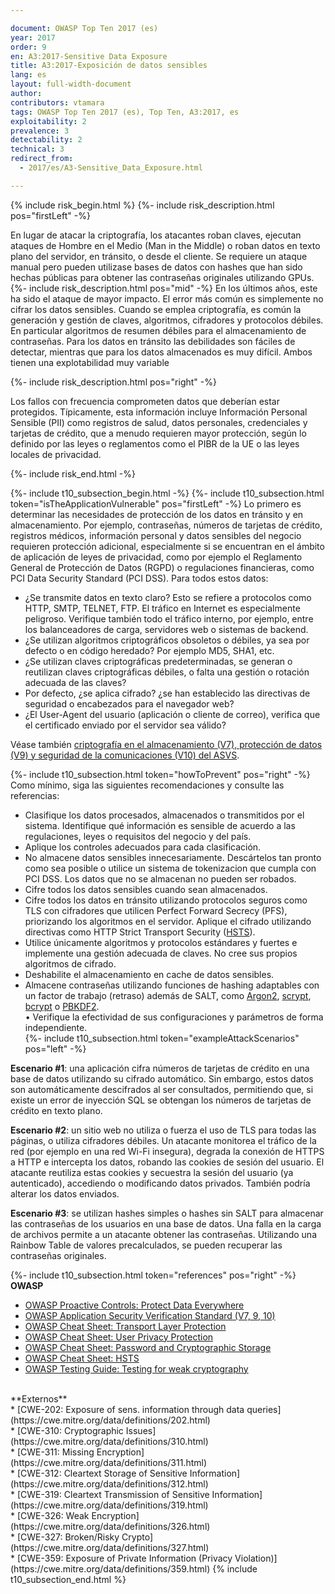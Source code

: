 ```yaml
---

document: OWASP Top Ten 2017 (es)
year: 2017
order: 9
en: A3:2017-Sensitive Data Exposure
title: A3:2017-Exposición de datos sensibles
lang: es
layout: full-width-document
author:
contributors: vtamara
tags: OWASP Top Ten 2017 (es), Top Ten, A3:2017, es
exploitability: 2
prevalence: 3
detectability: 2
technical: 3
redirect_from:
  - 2017/es/A3-Sensitive_Data_Exposure.html

---
```


{% include risk_begin.html %}
{%- include risk_description.html pos="firstLeft" -%}

En lugar de atacar la criptografía, los atacantes roban claves, ejecutan
ataques de Hombre en el Medio (Man in the Middle) o roban datos en texto
plano del servidor, en tránsito, o desde el cliente.
Se requiere un ataque manual pero pueden utilizase bases de datos con
hashes que han sido hechas públicas para obtener las contraseñas originales
utilizando GPUs.
{%- include risk_description.html pos="mid" -%}
En los últimos años, este ha sido el ataque de mayor impacto. 
El error más común es simplemente no cifrar los datos sensibles. 
Cuando se emplea criptografía, es común la generación y gestión de claves, 
algoritmos, cifradores y protocolos débiles. En particular algoritmos
de resumen débiles para el almacenamiento de
contraseñas. Para los datos en tránsito las debilidades
son fáciles de detectar, mientras que para los datos
almacenados es muy difícil. Ambos tienen una
explotabilidad muy variable

{%- include risk_description.html pos="right" -%}

Los fallos con frecuencia comprometen datos que deberían estar protegidos.
Típicamente, esta información incluye Información Personal Sensible (PII)
como registros de salud, datos personales, credenciales y tarjetas de
crédito, que a menudo requieren mayor protección, según lo definido por las
leyes o reglamentos como el PIBR de la UE o las leyes locales de privacidad.

{%- include risk_end.html -%}

{%- include t10_subsection_begin.html -%}
{%- include t10_subsection.html token="isTheApplicationVulnerable" pos="firstLeft" -%}
Lo primero es determinar las necesidades de protección de los datos
en tránsito y en almacenamiento. Por ejemplo, contraseñas, números
de tarjetas de crédito, registros médicos, información personal y datos
sensibles del negocio requieren protección adicional, especialmente si
se encuentran en el ámbito de aplicación de leyes de privacidad,
como por ejemplo el Reglamento General de Protección de Datos
(RGPD) o regulaciones financieras, como PCI Data Security Standard
(PCI DSS). Para todos estos datos:<br>

* ¿Se transmite datos en texto claro? Esto se refiere a protocolos
como HTTP, SMTP, TELNET, FTP. El tráfico en Internet es
especialmente peligroso. Verifique también todo el tráfico interno,
por ejemplo, entre los balanceadores de carga, servidores web o
sistemas de backend.<br>
* ¿Se utilizan algoritmos criptográficos obsoletos o débiles, ya sea
por defecto o en código heredado? Por ejemplo MD5, SHA1, etc.<br>
* ¿Se utilizan claves criptográficas predeterminadas, se generan o
reutilizan claves criptográficas débiles, o falta una gestión o
rotación adecuada de las claves?<br>
* Por defecto, ¿se aplica cifrado? ¿se han establecido las directivas
de seguridad o encabezados para el navegador web?<br>
* ¿El User-Agent del usuario (aplicación o cliente de correo), verifica
que el certificado enviado por el servidor sea válido?<br>

Véase también [criptografía en el almacenamiento (V7), protección de datos (V9) y seguridad de la comunicaciones (V10) del ASVS](/www-project-application-security-verification-standard).<br>

{%- include t10_subsection.html token="howToPrevent" pos="right" -%}
Como mínimo, siga las siguientes recomendaciones y consulte las
referencias:<br>
* Clasifique los datos procesados, almacenados o transmitidos por
  el sistema. Identifique qué información es sensible de acuerdo a
  las regulaciones, leyes o requisitos del negocio y del país.<br>
* Aplique los controles adecuados para cada clasificación.<br>
* No almacene datos sensibles innecesariamente. Descártelos tan
  pronto como sea posible o utilice un sistema de tokenizacion que
  cumpla con PCI DSS. Los datos que no se almacenan no pueden
  ser robados.<br>
* Cifre todos los datos sensibles cuando sean almacenados.<br>
* Cifre todos los datos en tránsito utilizando protocolos seguros
  como TLS con cifradores que utilicen Perfect Forward Secrecy
  (PFS), priorizando los algoritmos en el servidor. Aplique el cifrado
  utilizando directivas como HTTP Strict Transport Security 
  ([HSTS](https://cheatsheetseries.owasp.org/cheatsheets/HTTP_Strict_Transport_Security_Cheat_Sheet.html)).<br>
* Utilice únicamente algoritmos y protocolos estándares y fuertes e
  implemente una gestión adecuada de claves. No cree sus propios
  algoritmos de cifrado.<br>
* Deshabilite el almacenamiento en cache de datos sensibles.<br>
* Almacene contraseñas utilizando funciones de hashing adaptables
  con un factor de trabajo (retraso) además de SALT, como 
  [Argon2](https://www.cryptolux.org/index.php/Argon2),
  [scrypt](https://wikipedia.org/wiki/Scrypt), 
  [bcrypt](https://wikipedia.org/wiki/Bcrypt) o 
  [PBKDF2](https://wikipedia.org/wiki/PBKDF2).<br>
• Verifique la efectividad de sus configuraciones y parámetros de
  forma independiente.<br>
{%- include t10_subsection.html token="exampleAttackScenarios" pos="left" -%}

**Escenario #1**: una aplicación cifra números de tarjetas de crédito
  en una base de datos utilizando su cifrado automático. Sin
  embargo, estos datos son automáticamente descifrados al ser
  consultados, permitiendo que, si existe un error de inyección SQL
  se obtengan los números de tarjetas de crédito en texto plano.<br>

**Escenario #2**: un sitio web no utiliza o fuerza el uso de TLS para
  todas las páginas, o utiliza cifradores débiles. Un atacante
  monitorea el tráfico de la red (por ejemplo en una red Wi-Fi
  insegura), degrada la conexión de HTTPS a HTTP e intercepta los
  datos, robando las cookies de sesión del usuario. El atacante
  reutiliza estas cookies y secuestra la sesión del usuario (ya
  autenticado), accediendo o modificando datos privados. También
  podría alterar los datos enviados.<br>

**Escenario #3**: se utilizan hashes simples o hashes sin SALT para
  almacenar las contraseñas de los usuarios en una base de datos.
  Una falla en la carga de archivos permite a un atacante obtener
  las contraseñas. Utilizando una Rainbow Table de valores precalculados, 
  se pueden recuperar las contraseñas originales.<br>

{%- include t10_subsection.html token="references" pos="right" -%}
**OWASP**<br>
* [OWASP Proactive Controls: Protect Data Everywhere](/www-project-proactive-controls/v3/en/c8-protect-data-everywhere)<br>
* [OWASP Application Security Verification Standard (V7, 9, 10)](/www-project-application-security-verification-standard)<br>
* [OWASP Cheat Sheet: Transport Layer Protection](https://cheatsheetseries.owasp.org/cheatsheets/Transport_Layer_Protection_Cheat_Sheet.html)<br>
* [OWASP Cheat Sheet: User Privacy Protection](https://cheatsheetseries.owasp.org/cheatsheets/User_Privacy_Protection_Cheat_Sheet.html)<br>
* [OWASP Cheat Sheet: Password and Cryptographic Storage](https://cheatsheetseries.owasp.org/cheatsheets/Password_Storage_Cheat_Sheet.html)<br>
* [OWASP Cheat Sheet: HSTS](https://cheatsheetseries.owasp.org/cheatsheets/HTTP_Strict_Transport_Security_Cheat_Sheet.html)<br>
* [OWASP Testing Guide: Testing for weak cryptography](/www-project-web-security-testing-guide/latest/4-Web_Application_Security_Testing/09-Testing_for_Weak_Cryptography/README)<br>
<br>
**Externos**<br>
* [CWE-202: Exposure of sens. information through data queries](https://cwe.mitre.org/data/definitions/202.html)<br>
* [CWE-310: Cryptographic Issues](https://cwe.mitre.org/data/definitions/310.html)<br>
* [CWE-311: Missing Encryption](https://cwe.mitre.org/data/definitions/311.html)<br>
* [CWE-312: Cleartext Storage of Sensitive Information](https://cwe.mitre.org/data/definitions/312.html)<br>
* [CWE-319: Cleartext Transmission of Sensitive Information](https://cwe.mitre.org/data/definitions/319.html)<br>
* [CWE-326: Weak Encryption](https://cwe.mitre.org/data/definitions/326.html)<br>
* [CWE-327: Broken/Risky Crypto](https://cwe.mitre.org/data/definitions/327.html)<br>
* [CWE-359: Exposure of Private Information (Privacy Violation)](https://cwe.mitre.org/data/definitions/359.html)
{% include t10_subsection_end.html %}
